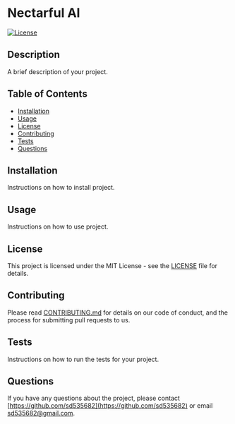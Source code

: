 # Nectarful AI

[![License](https://img.shields.io/badge/License-MIT-yellow.svg)](https://opensource.org/licenses/MIT)

## Description

A brief description of your project.

## Table of Contents

- [Installation](#installation)
- [Usage](#usage)
- [License](#license)
- [Contributing](#contributing)
- [Tests](#tests)
- [Questions](#questions)

## Installation

Instructions on how to install project.

## Usage

Instructions on how to use project.

## License

This project is licensed under the MIT License - see the [LICENSE](LICENSE) file for details.

## Contributing

Please read [CONTRIBUTING.md](CONTRIBUTING.md) for details on our code of conduct, and the process for submitting pull requests to us.

## Tests

Instructions on how to run the tests for your project.

## Questions

If you have any questions about the project, please contact [https://github.com/sd535682](https://github.com/sd535682) or email [sd535682@gmail.com](mailto:sd535682@gmail.com).